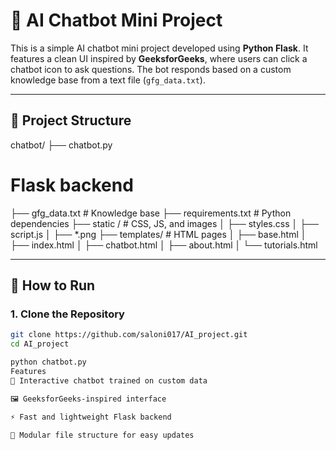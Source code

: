 # 🤖 AI Chatbot Mini Project

This is a simple AI chatbot mini project developed using **Python Flask**. It features a clean UI inspired by **GeeksforGeeks**, where users can click a chatbot icon to ask questions. The bot responds based on a custom knowledge base from a text file (`gfg_data.txt`).

---

## 📂 Project Structure

chatbot/
├── chatbot.py
# Flask backend
├── gfg_data.txt # Knowledge base 
├── requirements.txt #
Python dependencies ├── static 
  / # CSS, JS, and images │ 
    ├── styles.css │ ├── script.js │ ├── *.png 
  ├── templates/
      # HTML pages │ ├── base.html │ ├── index.html │ ├── chatbot.html │ ├── about.html │ └── tutorials.html


---

## 🚀 How to Run

### 1. Clone the Repository

```bash
git clone https://github.com/saloni017/AI_project.git
cd AI_project

python chatbot.py
Features
💬 Interactive chatbot trained on custom data

🖼️ GeeksforGeeks-inspired interface

⚡ Fast and lightweight Flask backend

📁 Modular file structure for easy updates
